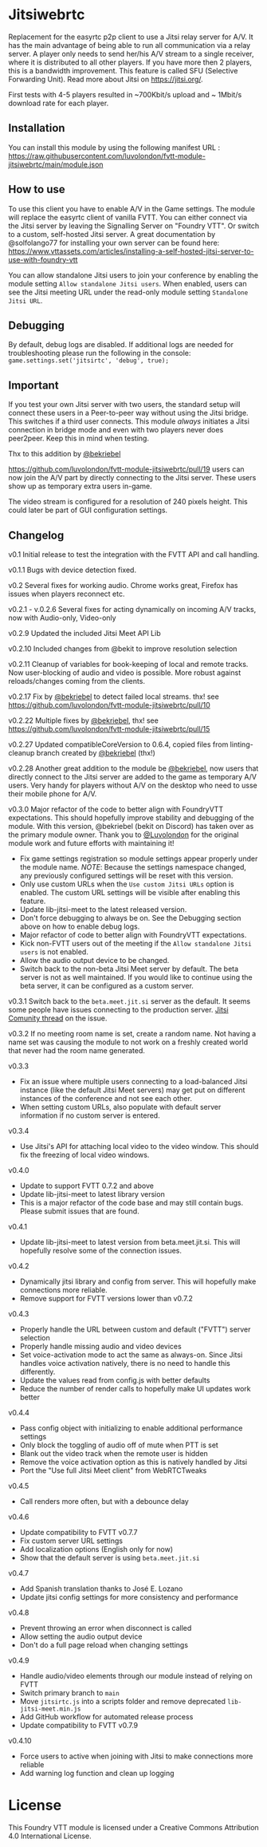 # Jitsiwebrtc
Replacement for the easyrtc p2p client to use a Jitsi relay server for A/V. It has the main advantage of being able to run all communication via a relay server. A player only needs to send her/his A/V stream to a single receiver, where it is distributed to all other players. If you have more then 2 players, this is a bandwidth improvement. This feature is called SFU (Selective Forwarding Unit). Read more about Jitsi on https://jitsi.org/.

First tests with 4-5 players resulted in ~700Kbit/s upload and ~ 1Mbit/s download rate for each player.

## Installation
You can install this module by using the following manifest URL : https://raw.githubusercontent.com/luvolondon/fvtt-module-jitsiwebrtc/main/module.json

## How to use
To use this client you have to enable A/V in the Game settings. The module will replace the easyrtc client of vanilla FVTT.
You can either connect via the Jitsi server by leaving the Signalling Server on "Foundry VTT". Or switch to a custom, self-hosted Jitsi server. A great documentation by @solfolango77 for installing your own server can be found here: https://www.vttassets.com/articles/installing-a-self-hosted-jitsi-server-to-use-with-foundry-vtt

You can allow standalone Jitsi users to join your conference by enabling the module setting `Allow standalone Jitsi users`. When enabled, users can see the Jitsi meeting URL under the read-only module setting `Standalone Jitsi URL`.

## Debugging
By default, debug logs are disabled. If additional logs are needed for troubleshooting please run the following in the console: `game.settings.set('jitsirtc', 'debug', true);`

## Important
If you test your own Jitsi server with two users, the standard setup will connect these users in a Peer-to-peer way without using the Jitsi bridge. This switches if a third user connects. This module _always_ initiates a Jitsi connection in bridge mode and even with two players never does peer2peer. Keep this in mind when testing.

Thx to this addition by [@bekriebel](https://github.com/bekriebel)

https://github.com/luvolondon/fvtt-module-jitsiwebrtc/pull/19
users can now join the A/V part by directly connecting to the Jitsi server. These users show up as temporary extra users in-game.
	
The video stream is configured for a resolution of 240 pixels height. This could later be part of GUI configuration settings.

## Changelog

v0.1
Initial release to test the integration with the FVTT API and call handling. 

v0.1.1
Bugs with device detection fixed. 

v0.2
Several fixes for working audio. Chrome works great, Firefox has issues when players reconnect etc.

v0.2.1 - v.0.2.6 Several fixes for acting dynamically on incoming A/V tracks, now with Audio-only, Video-only

v0.2.9 
Updated the included Jitsi Meet API Lib

v0.2.10
Included changes from @bekit to improve resolution selection

v0.2.11
Cleanup of variables for book-keeping of local and remote tracks. Now user-blocking of audio and video is possible. More robust against reloads/changes coming from the clients.

v0.2.17
Fix by [@bekriebel](https://github.com/bekriebel) to detect failed local streams. thx!
see https://github.com/luvolondon/fvtt-module-jitsiwebrtc/pull/10

v0.2.22
Multiple fixes by [@bekriebel](https://github.com/bekriebel), thx!
see https://github.com/luvolondon/fvtt-module-jitsiwebrtc/pull/15

v0.2.27
Updated compatibleCoreVersion to 0.6.4, copied files from linting-cleanup branch created by [@bekriebel](https://github.com/bekriebel) (thx!)

v0.2.28 
Another great addition to the module be [@bekriebel](https://github.com/bekriebel), now users that directly connect to the Jitsi server are added to the game as temporary A/V users. Very handy for players without A/V on the desktop who need to usse their mobile phone for A/V.

v0.3.0
Major refactor of the code to better align with FoundryVTT expectations. This should hopefully improve stability and debugging of the module. With this version, @bekriebel (bekit on Discord) has taken over as the primary module owner. Thank you to [@Luvolondon](https://github.com/luvolondon) for the original module work and future efforts with maintaining it!
* Fix game settings registration so module settings appear properly under the module name. *NOTE*: Because the settings namespace changed, any previously configured settings will be reset with this version.
* Only use custom URLs when the `Use custom Jitsi URLs` option is enabled. The custom URL settings will be visible after enabling this feature.
* Update lib-jitsi-meet to the latest released version.
* Don't force debugging to always be on. See the Debugging section above on how to enable debug logs.
* Major refactor of code to better align with FoundryVTT expectations.
* Kick non-FVTT users out of the meeting if the `Allow standalone Jitsi users` is not enabled.
* Allow the audio output device to be changed.
* Switch back to the non-beta Jitsi Meet server by default. The beta server is not as well maintained. If you would like to continue using the beta server, it can be configured as a custom server.

v0.3.1
Switch back to the `beta.meet.jit.si` server as the default. It seems some people have issues connecting to the production server. [Jitsi Comunity thread](https://community.jitsi.org/t/connection-failed-using-lib-jitsi-meet/20774) on the issue.

v0.3.2
If no meeting room name is set, create a random name. Not having a name set was causing the module to not work on a freshly created world that never had the room name generated.

v0.3.3
* Fix an issue where multiple users connecting to a load-balanced Jitsi instance (like the default Jitsi Meet servers) may get put on different instances of the conference and not see each other.
* When setting custom URLs, also populate with default server information if no custom server is entered.

v0.3.4
* Use Jitsi's API for attaching local video to the video window. This should fix the freezing of local video windows.

v0.4.0
* Update to support FVTT 0.7.2 and above
* Update lib-jitsi-meet to latest library version
* This is a major refactor of the code base and may still contain bugs. Please submit issues that are found.

v0.4.1
* Update lib-jitsi-meet to latest version from beta.meet.jit.si. This will hopefully resolve some of the connection issues.

v0.4.2
* Dynamically jitsi library and config from server. This will hopefully make connections more reliable.
* Remove support for FVTT versions lower than v0.7.2

v0.4.3
* Properly handle the URL between custom and default ("FVTT") server selection
* Properly handle missing audio and video devices
* Set voice-activation mode to act the same as always-on. Since Jitsi handles voice activation natively, there is no need to handle this differently.
* Update the values read from config.js with better defaults
* Reduce the number of render calls to hopefully make UI updates work better

v0.4.4
* Pass config object with initializing to enable additional performance settings
* Only block the toggling of audio off of mute when PTT is set
* Blank out the video track when the remote user is hidden
* Remove the voice activation option as this is natively handled by Jitsi
* Port the "Use full Jitsi Meet client" from WebRTCTweaks

v0.4.5
* Call renders more often, but with a debounce delay

v0.4.6
* Update compatibility to FVTT v0.7.7
* Fix custom server URL settings
* Add localization options (English only for now)
* Show that the default server is using `beta.meet.jit.si`

v0.4.7
* Add Spanish translation thanks to José E. Lozano
* Update jitsi config settings for more consistency and performance

v0.4.8
* Prevent throwing an error when disconnect is called
* Allow setting the audio output device
* Don't do a full page reload when changing settings

v0.4.9
* Handle audio/video elements through our module instead of relying on FVTT
* Switch primary branch to `main`
* Move `jitsirtc.js` into a scripts folder and remove deprecated `lib-jitsi-meet.min.js`
* Add GitHub workflow for automated release process
* Update compatibility to FVTT v0.7.9

v0.4.10
* Force users to active when joining with Jitsi to make connections more reliable
* Add warning log function and clean up logging

# License
This Foundry VTT module is licensed under a Creative Commons Attribution 4.0 International License.
